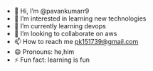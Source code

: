 - 👋 Hi, I’m @pavankumarr9
- 👀 I’m interested in learning new technologies
- 🌱 I’m currently learning devops
- 💞️ I’m looking to collaborate on aws  
- 📫 How to reach me pk151739@gmail.com
- 😄 Pronouns: he,him
- ⚡ Fun fact: learning is fun

<!---
pavankumarr9/pavankumarr9 is a ✨ special ✨ repository because its `README.md` (this file) appears on your GitHub profile.
You can click the Preview link to take a look at your changes.
--->
